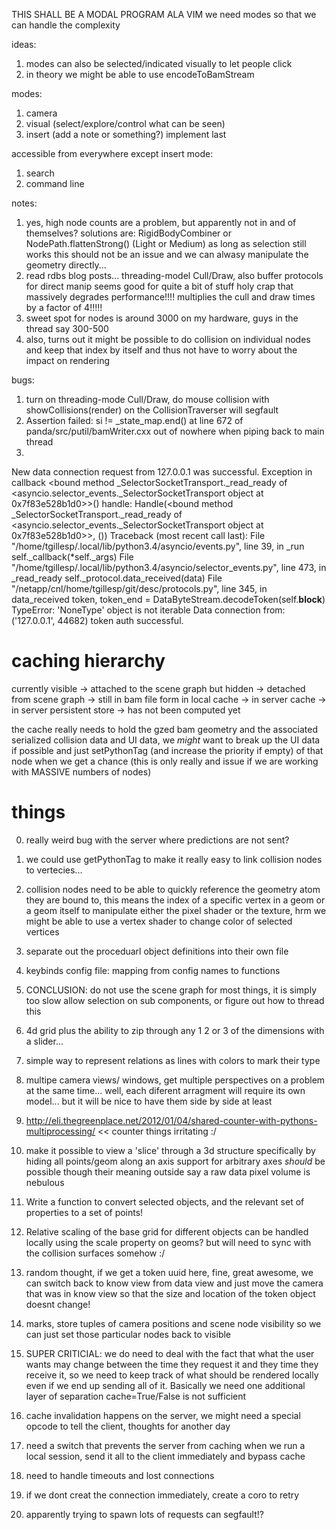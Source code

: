 THIS SHALL BE A MODAL PROGRAM ALA VIM
we need modes so that we can handle the complexity

ideas:
 1. modes can also be selected/indicated visually to let people click
 2. in theory we might be able to use encodeToBamStream

modes:
 1. camera
 2. visual (select/explore/control what can be seen)
 3. insert (add a note or something?) implement last

accessible from everywhere except insert mode:
 1. search
 2. command line

notes:
 1. yes, high node counts are a problem, but apparently not in and of themselves?
    solutions are: RigidBodyCombiner or NodePath.flattenStrong() (Light or Medium)
    as long as selection still works this should not be an issue and we can alwasy
    manipulate the geometry directly...
 2. read rdbs blog posts... threading-model Cull/Draw, also buffer protocols for direct manip seems good for quite a bit of stuff
    holy crap that massively degrades performance!!!! multiplies the cull and draw times by a factor of 4!!!!!
 3. sweet spot for nodes is around 3000 on my hardware, guys in the thread say 300-500
 4. also, turns out it might be possible to do collision on individual nodes and keep that index by itself and thus not have to worry about the
    impact on rendering

 bugs:
  1. turn on threading-mode Cull/Draw, do mouse collision with showCollisions(render) on the CollisionTraverser will segfault
  2.  Assertion failed: si != _state_map.end() at line 672 of panda/src/putil/bamWriter.cxx out of nowhere when piping back to main thread
  3.
New data connection request from 127.0.0.1 was successful.
Exception in callback <bound method _SelectorSocketTransport._read_ready of <asyncio.selector_events._SelectorSocketTransport object at 0x7f83e528b1d0>>()
handle: Handle(<bound method _SelectorSocketTransport._read_ready of <asyncio.selector_events._SelectorSocketTransport object at 0x7f83e528b1d0>>, ())
Traceback (most recent call last):
  File "/home/tgillesp/.local/lib/python3.4/asyncio/events.py", line 39, in _run
    self._callback(\*self._args)
  File "/home/tgillesp/.local/lib/python3.4/asyncio/selector_events.py", line 473, in _read_ready
    self._protocol.data_received(data)
  File "/netapp/cnl/home/tgillesp/git/desc/protocols.py", line 345, in data_received
    token, token_end = DataByteStream.decodeToken(self.__block__)
TypeError: 'NoneType' object is not iterable
Data connection from: ('127.0.0.1', 44682) token auth successful.

caching hierarchy
=================
currently visible -> attached to the scene graph but hidden ->
detached from scene graph -> still in bam file form in local cache ->
in server cache -> in server persistent store -> has not been computed yet

the cache really needs to hold the gzed bam geometry and the associated serialized
collision data and UI data, we *might* want to break up the UI data if possible and
just setPythonTag (and increase the priority if empty) of that node when we get a chance
(this is only really and issue if we are working with MASSIVE numbers of nodes)


things
======
 0. really weird bug with the server where predictions are not sent?
 7. we could use getPythonTag to make it really easy to link collision nodes to vertecies...
 6. collision nodes need to be able to quickly reference the geometry atom
    they are bound to, this means the index of a specific vertex in a geom or
    a geom itself to manipulate either the pixel shader or the texture, hrm
    we might be able to use a vertex shader to change color of selected vertices
 1. separate out the proceduarl object definitions into their own file
 2. keybinds config file: mapping from config names to functions
 3. CONCLUSION: do not use the scene graph for most things, it is simply too slow allow selection on sub components, or figure out how to thread this
 4. 4d grid plus the ability to zip through any 1 2 or 3 of the dimensions with a slider... 
 5. simple way to represent relations as lines with colors to mark their type
 6. multipe camera views/ windows, get multiple perspectives on a problem at the same time... well, each diferent arragment will require its own model... but it will be nice to have them side by side at least
 8. http://eli.thegreenplace.net/2012/01/04/shared-counter-with-pythons-multiprocessing/ << counter things irritating :/
 9. make it possible to view a 'slice' through a 3d structure specifically by hiding all points/geom along an axis
    support for arbitrary axes *should* be possible though their meaning outside say a raw data pixel volume is nebulous
 10. Write a function to convert selected objects, and the relevant set of properties to a set of points!
 11. Relative scaling of the base grid for different objects can be handled locally using the scale property on geoms?
     but will need to sync with the collision surfaces somehow :/
 12. random thought, if we get a token uuid here, fine, great awesome, we can switch back to know view from data view and just move the camera that was in know view so that the size and location of the token object doesnt change!
 13. marks, store tuples of camera positions and scene node visibility so we can just set those particular nodes back to visible

 14. SUPER CRITICIAL: we do need to deal with the fact that what the user wants may change between the time they request it and they time
     they receive it, so we need to keep track of what should be rendered locally even if we end up sending all of it. Basically we need
     one additional layer of separation cache=True/False is not sufficient

 15. cache invalidation happens on the server, we might need a special opcode to tell the client, thoughts for another day
 16. need a switch that prevents the server from caching when we run a local session, send it all to the client immediately and bypass cache
 17. need to handle timeouts and lost connections
 18. if we dont creat the connection immediately, create a coro to retry
 19. apparently trying to spawn lots of requests can segfault!?
